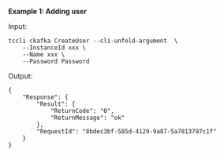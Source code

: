 **Example 1: Adding user**



Input: 

```
tccli ckafka CreateUser --cli-unfold-argument  \
    --InstanceId xxx \
    --Name xxx \
    --Password Password
```

Output: 
```
{
    "Response": {
        "Result": {
            "ReturnCode": "0",
            "ReturnMessage": "ok"
        },
        "RequestId": "8bdec3bf-585d-4129-9a87-5a7813797c1f"
    }
}
```


